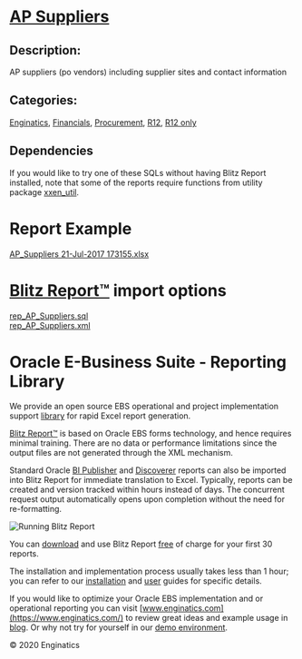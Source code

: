 # [AP Suppliers](https://www.enginatics.com/reports/ap-suppliers/)
## Description: 
AP suppliers (po vendors) including supplier sites and contact information
## Categories: 
[Enginatics](https://www.enginatics.com/library/?pg=1&category[]=Enginatics), [Financials](https://www.enginatics.com/library/?pg=1&category[]=Financials), [Procurement](https://www.enginatics.com/library/?pg=1&category[]=Procurement), [R12](https://www.enginatics.com/library/?pg=1&category[]=R12), [R12 only](https://www.enginatics.com/library/?pg=1&category[]=R12+only)
## Dependencies
If you would like to try one of these SQLs without having Blitz Report installed, note that some of the reports require functions from utility package [xxen_util](https://www.enginatics.com/xxen_util/true).
# Report Example
[AP_Suppliers 21-Jul-2017 173155.xlsx](https://www.enginatics.com/example/ap-suppliers/)
# [Blitz Report™](https://www.enginatics.com/blitz-report/) import options
[rep_AP_Suppliers.sql](https://www.enginatics.com/export/ap-suppliers/)\
[rep_AP_Suppliers.xml](https://www.enginatics.com/xml/ap-suppliers/)
# Oracle E-Business Suite - Reporting Library 
    
We provide an open source EBS operational and project implementation support [library](https://www.enginatics.com/library/) for rapid Excel report generation. 

[Blitz Report™](https://www.enginatics.com/blitz-report/) is based on Oracle EBS forms technology, and hence requires minimal training. There are no data or performance limitations since the output files are not generated through the XML mechanism. 

Standard Oracle [BI Publisher](https://www.enginatics.com/user-guide/#BI_Publisher) and [Discoverer](https://www.enginatics.com/blog/importing-discoverer-worksheets-into-blitz-report/) reports can also be imported into Blitz Report for immediate translation to Excel. Typically, reports can be created and version tracked within hours instead of days. The concurrent request output automatically opens upon completion without the need for re-formatting.

![Running Blitz Report](https://www.enginatics.com/wp-content/uploads/2018/01/Running-blitz-report.png) 

You can [download](https://www.enginatics.com/download/) and use Blitz Report [free](https://www.enginatics.com/pricing/) of charge for your first 30 reports.

The installation and implementation process usually takes less than 1 hour; you can refer to our [installation](https://www.enginatics.com/installation-guide/) and [user](https://www.enginatics.com/user-guide/) guides for specific details.

If you would like to optimize your Oracle EBS implementation and or operational reporting you can visit [www.enginatics.com](https://www.enginatics.com/) to review great ideas and example usage in [blog](https://www.enginatics.com/blog/). Or why not try for yourself in our [demo environment](http://demo.enginatics.com/).

© 2020 Enginatics